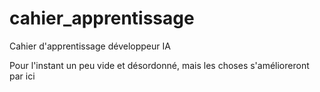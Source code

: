 # cahier_apprentissage
Cahier d'apprentissage développeur IA

Pour l'instant un peu vide et désordonné, mais les choses s'amélioreront par ici
